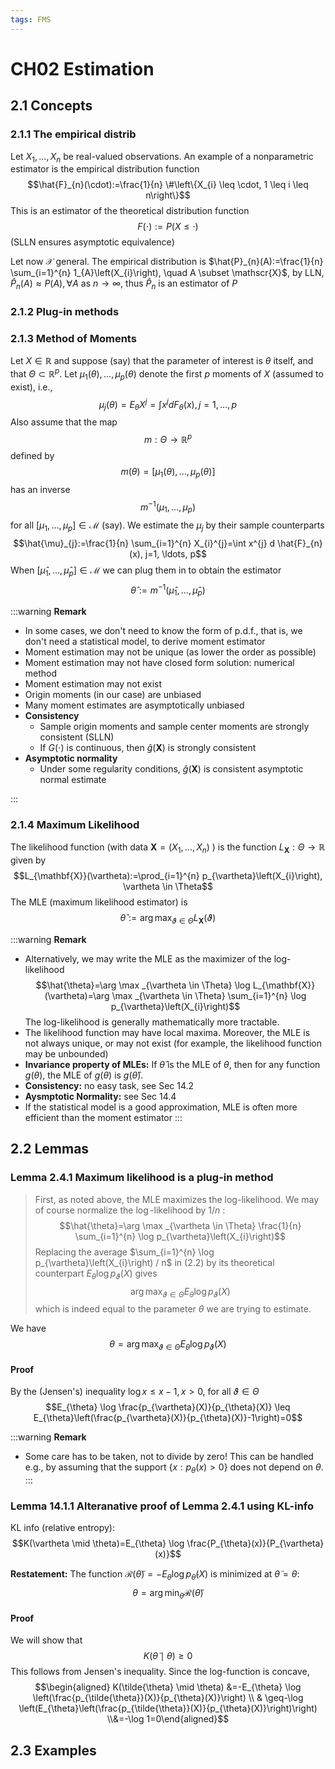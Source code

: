 ```yaml
---
tags: FMS
---
```


# CH02 Estimation
## 2.1 Concepts
### 2.1.1 The empirical distrib
Let $X_{1}, \ldots, X_{n}$ be real-valued observations. An example of a nonparametric estimator is the empirical distribution function $$\hat{F}_{n}(\cdot):=\frac{1}{n} \#\left\{X_{i} \leq \cdot, 1 \leq i \leq n\right\}$$ This is an estimator of the theoretical distribution function $$F(\cdot):=P(X \leq \cdot)$$ (SLLN ensures asymptotic equivalence)

Let now $\mathscr{X}$ general. The empirical distribution is $\hat{P}_{n}(A):=\frac{1}{n} \sum_{i=1}^{n} 1_{A}\left(X_{i}\right), \quad A \subset \mathscr{X}$, by LLN, $\hat{P}_{n}(A) \approx P(A), \forall A$ as $n\rightarrow \infty$, thus $\hat{P}_{n}$ is an estimator of $P$

### 2.1.2 Plug-in methods

### 2.1.3 Method of Moments
Let $X \in \mathbb{R}$ and suppose (say) that the parameter of interest is $\theta$ itself, and that $\Theta \subset \mathbb{R}^{p}$. Let $\mu_{1}(\theta), \ldots, \mu_{p}(\theta)$ denote the first $p$ moments of $X$ (assumed to exist), i.e., $$\mu_{j}(\theta)=E_{\theta} X^{j}=\int x^{j} d F_{\theta}(x), j=1, \ldots, p$$ Also assume that the map $$m: \Theta \rightarrow \mathbb{R}^{p}$$ defined by $$m(\theta)=\left[\mu_{1}(\theta), \ldots, \mu_{p}(\theta)\right]$$ has an inverse $$m^{-1}\left(\mu_{1}, \ldots, \mu_{p}\right)$$ for all $\left[\mu_{1}, \ldots, \mu_{p}\right] \in \mathcal{M}$ (say). We estimate the $\mu_{j}$ by their sample counterparts $$\hat{\mu}_{j}:=\frac{1}{n} \sum_{i=1}^{n} X_{i}^{j}=\int x^{j} d \hat{F}_{n}(x), j=1, \ldots, p$$ When $\left[\hat{\mu}_{1}, \ldots, \hat{\mu}_{p}\right] \in \mathcal{M}$ we can plug them in to obtain the estimator $$\hat{\theta}:=m^{-1}\left(\hat{\mu}_{1}, \ldots, \hat{\mu}_{p}\right)$$

:::warning
**Remark**
- In some cases, we don't need to know the form of p.d.f., that is, we don't need a statistical model, to derive moment estimator
- Moment estimation may not be unique (as lower the order as possible)
- Moment estimation may not have closed form solution: numerical method
- Moment estimation may not exist
- Origin moments (in our case) are unbiased
- Many moment estimates are asymptotically unbiased
- **Consistency**
    - Sample origin moments and sample center moments are strongly consistent (SLLN)
    - If $G(\cdot)$ is continuous, then $\hat{g}(\boldsymbol{X})$ is strongly consistent
- **Asymptotic normality**
    - Under some regularity conditions, $\hat{g}(\boldsymbol{X})$ is consistent asymptotic normal estimate

:::

### 2.1.4 Maximum Likelihood
The likelihood function (with data $\mathbf{X}=\left(X_{1}, \ldots, X_{n}\right)$ ) is the function $L_{\mathbf{X}}: \Theta \rightarrow \mathbb{R}$ given by $$L_{\mathbf{X}}(\vartheta):=\prod_{i=1}^{n} p_{\vartheta}\left(X_{i}\right), \vartheta \in \Theta$$ The MLE (maximum likelihood estimator) is $$\hat{\theta}:=\arg \max _{\vartheta \in \Theta} L_{\mathbf{X}}(\vartheta)$$

:::warning
**Remark**
- Alternatively, we may write the MLE as the maximizer of the log-likelihood $$\hat{\theta}=\arg \max _{\vartheta \in \Theta} \log L_{\mathbf{X}}(\vartheta)=\arg \max _{\vartheta \in \Theta} \sum_{i=1}^{n} \log p_{\vartheta}\left(X_{i}\right)$$ The log-likelihood is generally mathematically more tractable.
- The likelihood function may have local maxima. Moreover, the MLE is not always unique, or may not exist (for example, the likelihood function may be unbounded)
- **Invariance property of MLEs:** If $\hat{\theta}$ is the MLE of $\theta$, then for any function $g(\theta)$, the MLE of $g(\theta)$ is $g(\hat{\theta})$.
- **Consistency:** no easy task, see Sec 14.2
- **Aysmptotic Normality:** see Sec 14.4
- If the statistical model is a good approximation, MLE is often more efficient than the moment estimator
:::


## 2.2 Lemmas
### Lemma 2.4.1 Maximum likelihood is a plug-in method
> First, as noted above, the MLE maximizes the log-likelihood. We may of course normalize the $\log$-likelihood by $1 / n$ :$$\hat{\theta}=\arg \max _{\vartheta \in \Theta} \frac{1}{n} \sum_{i=1}^{n} \log p_{\vartheta}\left(X_{i}\right)$$ Replacing the average $\sum_{i=1}^{n} \log p_{\vartheta}\left(X_{i}\right) / n$ in (2.2) by its theoretical counterpart $E_{\theta} \log p_{\vartheta}(X)$ gives $$\arg \max _{\vartheta \in \Theta} E_{\theta} \log p_{\vartheta}(X)$$ which is indeed equal to the parameter $\theta$ we are trying to estimate.

We have
$$\theta=\arg \max _{\vartheta \in \Theta} E_{\theta} \log p_{\vartheta}(X)
$$

#### Proof
By the (Jensen's) inequality $\log x \leq x-1, x>0$, for all $\vartheta \in \Theta$ $$E_{\theta} \log \frac{p_{\vartheta}(X)}{p_{\theta}(X)} \leq E_{\theta}\left(\frac{p_{\vartheta}(X)}{p_{\theta}(X)}-1\right)=0$$

:::warning
**Remark**
- Some care has to be taken, not to divide by zero! This can be handled e.g., by assuming that the support $\left\{x: p_{\theta}(x)>0\right\}$ does not depend on $\theta$.
:::

### Lemma 14.1.1 Alteranative proof of Lemma 2.4.1 using KL-info
KL info (relative entropy): $$K(\vartheta \mid \theta)=E_{\theta} \log \frac{P_{\theta}(x)}{P_{\vartheta}(x)}$$

**Restatement:** The function $\mathcal{R}(\tilde{\theta})=-E_{\theta} \log p_{\tilde{\theta}}(X)$ is minimized at $\tilde{\theta}=\theta:$ $$
\theta=\arg \min _{\tilde{\theta}} \mathcal{R}(\tilde{\theta})$$

#### Proof 
We will show that $$K(\tilde{\theta} \mid \theta) \geq 0$$ This follows from Jensen's inequality. Since the log-function is concave, $$\begin{aligned}
K(\tilde{\theta} \mid \theta) &=-E_{\theta} \log \left(\frac{p_{\tilde{\theta}}(X)}{p_{\theta}(X)}\right) \\
& \geq-\log \left(E_{\theta}\left(\frac{p_{\tilde{\theta}}(X)}{p_{\theta}(X)}\right)\right) \\&=-\log 1=0\end{aligned}$$


## 2.3 Examples